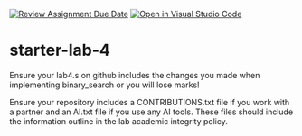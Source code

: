 [![Review Assignment Due Date](https://classroom.github.com/assets/deadline-readme-button-24ddc0f5d75046c5622901739e7c5dd533143b0c8e959d652212380cedb1ea36.svg)](https://classroom.github.com/a/oeFEe8Bn)
[![Open in Visual Studio Code](https://classroom.github.com/assets/open-in-vscode-718a45dd9cf7e7f842a935f5ebbe5719a5e09af4491e668f4dbf3b35d5cca122.svg)](https://classroom.github.com/online_ide?assignment_repo_id=12516113&assignment_repo_type=AssignmentRepo)
# starter-lab-4

Ensure your lab4.s on github includes the changes you made when implementing binary_search or you will lose marks!

Ensure your repository includes a CONTRIBUTIONS.txt file if you work with a partner and an AI.txt file if you use 
any AI tools.  These files should include the information outline in the lab academic integrity policy.
